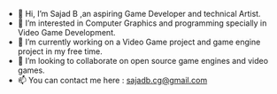 - 👋 Hi, I’m Sajad B ,an aspiring Game Developer and technical Artist.
- 👀 I’m interested in Computer Graphics and programming specially in Video Game Development.
- 🌱 I’m currently working on a Video Game project and game engine project in my free time.
- 💞️ I’m looking to collaborate on open source game engines and video games.
- 📫 You can contact me here : sajadb.cg@gmail.com

<!---
TheMoonKnight8/TheMoonKnight8 is a ✨ special ✨ repository because its `README.md` (this file) appears on your GitHub profile.
You can click the Preview link to take a look at your changes.
--->
